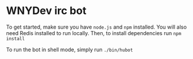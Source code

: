# WNYDev irc bot

To get started, make sure you have `node.js` and `npm` installed. You will also
need Redis installed to run locally. Then, to install dependencies run `npm install`

To run the bot in shell mode, simply run `./bin/hubot`

